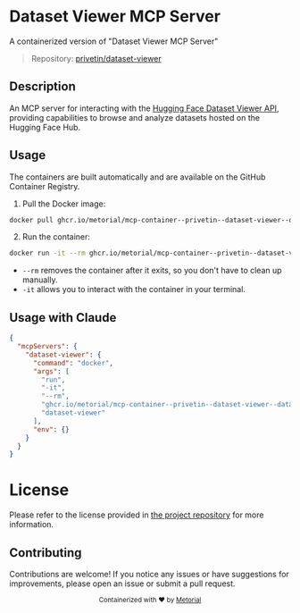 
# Dataset Viewer MCP Server

A containerized version of "Dataset Viewer MCP Server"

> Repository: [privetin/dataset-viewer](https://github.com/privetin/dataset-viewer)

## Description

An MCP server for interacting with the [Hugging Face Dataset Viewer API](https://huggingface.co/docs/dataset-viewer), providing capabilities to browse and analyze datasets hosted on the Hugging Face Hub.


## Usage

The containers are built automatically and are available on the GitHub Container Registry.

1. Pull the Docker image:

```bash
docker pull ghcr.io/metorial/mcp-container--privetin--dataset-viewer--dataset-viewer
```

2. Run the container:

```bash
docker run -it --rm ghcr.io/metorial/mcp-container--privetin--dataset-viewer--dataset-viewer 
```

- `--rm` removes the container after it exits, so you don't have to clean up manually.
- `-it` allows you to interact with the container in your terminal.



## Usage with Claude

```json
{
  "mcpServers": {
    "dataset-viewer": {
      "command": "docker",
      "args": [
        "run",
        "-it",
        "--rm",
        "ghcr.io/metorial/mcp-container--privetin--dataset-viewer--dataset-viewer",
        "dataset-viewer"
      ],
      "env": {}
    }
  }
}
```

# License

Please refer to the license provided in [the project repository](https://github.com/privetin/dataset-viewer) for more information.

## Contributing

Contributions are welcome! If you notice any issues or have suggestions for improvements, please open an issue or submit a pull request.

<div align="center">
  <sub>Containerized with ❤️ by <a href="https://metorial.com">Metorial</a></sub>
</div>
  